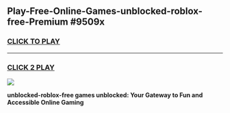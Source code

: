 
## Play-Free-Online-Games-unblocked-roblox-free-Premium #9509x
<h3>
<a href="https://premium.freeplayer.one?title=unblocked-roblox-free&ref=8M">CLICK TO PLAY</a></h3>
<hr>

<h3>
<a href="https://premium.freeplayer.one?title=unblocked-roblox-free&ref=8M">CLICK 2 PLAY</a>
  
</h3>

<a href="https://premium.freeplayer.one?title=unblocked-roblox-free&ref=8M"><img src="https://clearcache.store/games.png"></a>


**unblocked-roblox-free games unblocked: Your Gateway to Fun and Accessible Online Gaming**
